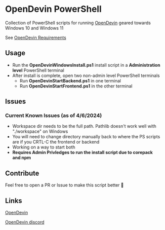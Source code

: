 # OpenDevin PowerShell
Collection of PowerShell scripts for running [OpenDevin](https://github.com/OpenDevin/OpenDevin) geared towards Windows 10 and Windows 11

See [OpenDevin Requirements](https://github.com/OpenDevin/OpenDevin?tab=readme-ov-file#-get-started)

## Usage
- Run the **OpenDevinWindowsInstall.ps1** install script in a **Administration level** PowerShell terminal
- After install is complete, open two non-admin level PowerShell terminals
    - Run **OpenDevinStartBackend.ps1** in one terminal
    - Run **OpenDevinStartFrontend.ps1** in the other terminal

## Issues
### Current Known Issues (as of 4/6/2024)
- Workspace dir needs to be the full path. Pathlib doesn't work well with "./workspace" on Windows
- You will need to change directory manually back to where the PS scripts are if you CRTL-C the frontend or backend
- Working on a way to start both
- **Requires Admin Privledges to run the install script due to corepack and npm**

## Contribute
Feel free to open a PR or Issue to make this script better 🚀

## Links
[OpenDevin](https://github.com/OpenDevin/OpenDevin)

[OpenDevin discord](https://discord.gg/7md8tT6c)
